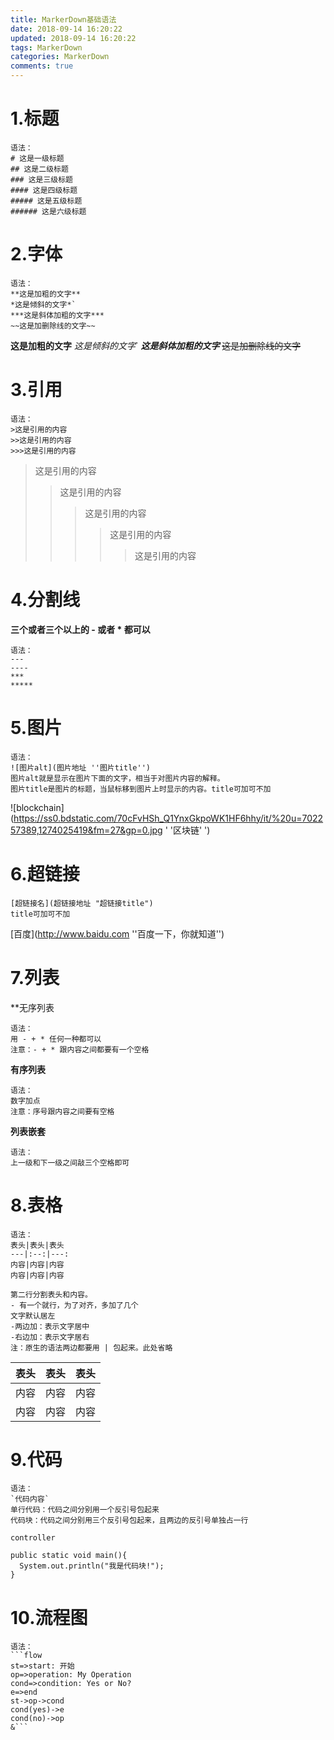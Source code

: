 ```yaml
---
title: MarkerDown基础语法
date: 2018-09-14 16:20:22
updated: 2018-09-14 16:20:22
tags: MarkerDown
categories: MarkerDown
comments: true
---
```


# 1.标题

```
语法：
# 这是一级标题
## 这是二级标题
### 这是三级标题
#### 这是四级标题
##### 这是五级标题
###### 这是六级标题
```

<!--more-->

# 2.字体

```
语法：
**这是加粗的文字**
*这是倾斜的文字*`
***这是斜体加粗的文字***
~~这是加删除线的文字~~
```

**这是加粗的文字**
*这是倾斜的文字*`
***这是斜体加粗的文字***
~~这是加删除线的文字~~

# 3.引用

```
语法：
>这是引用的内容
>>这是引用的内容
>>>这是引用的内容
```

> 这是引用的内容
>
> > 这是引用的内容
> >
> > > 这是引用的内容
> > >
> > > > 这是引用的内容
> > > >
> > > > > 这是引用的内容

# 4.分割线

**三个或者三个以上的 - 或者 * 都可以**

```
语法：
---
----
***
*****
```

# 5.图片

```
语法：
![图片alt](图片地址 ''图片title'')
图片alt就是显示在图片下面的文字，相当于对图片内容的解释。
图片title是图片的标题，当鼠标移到图片上时显示的内容。title可加可不加
```

![blockchain](https://ss0.bdstatic.com/70cFvHSh_Q1YnxGkpoWK1HF6hhy/it/%20u=702257389,1274025419&fm=27&gp=0.jpg  ' '区块链' ')

# 6.超链接

```
[超链接名](超链接地址 "超链接title")
title可加可不加
```

[百度](http://www.baidu.com ''百度一下，你就知道'')

# 7.列表

**无序列表

```
语法：
用 - + * 任何一种都可以
注意：- + * 跟内容之间都要有一个空格
```

**有序列表**

```
语法：
数字加点
注意：序号跟内容之间要有空格
```

**列表嵌套**

```
语法：
上一级和下一级之间敲三个空格即可
```

# 8.表格

```
语法：
表头|表头|表头
---|:--:|---:
内容|内容|内容
内容|内容|内容

第二行分割表头和内容。
- 有一个就行，为了对齐，多加了几个
文字默认居左
-两边加：表示文字居中
-右边加：表示文字居右
注：原生的语法两边都要用 | 包起来。此处省略
```

| 表头 | 表头 | 表头 |
| ---- | :--: | ---: |
| 内容 | 内容 | 内容 |
| 内容 | 内容 | 内容 |

# 9.代码

```
语法：
`代码内容`
单行代码：代码之间分别用一个反引号包起来
代码块：代码之间分别用三个反引号包起来，且两边的反引号单独占一行
```

`controller`

```
public static void main(){
  System.out.println("我是代码块!");   
}
```

# 10.流程图

```
语法：
​```flow
st=>start: 开始
op=>operation: My Operation
cond=>condition: Yes or No?
e=>end
st->op->cond
cond(yes)->e
cond(no)->op
&```
```



